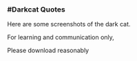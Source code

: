 <h3>#Darkcat Quotes</h3>

Here are some screenshots of the dark cat.

For learning and communication only,

Please download reasonably
